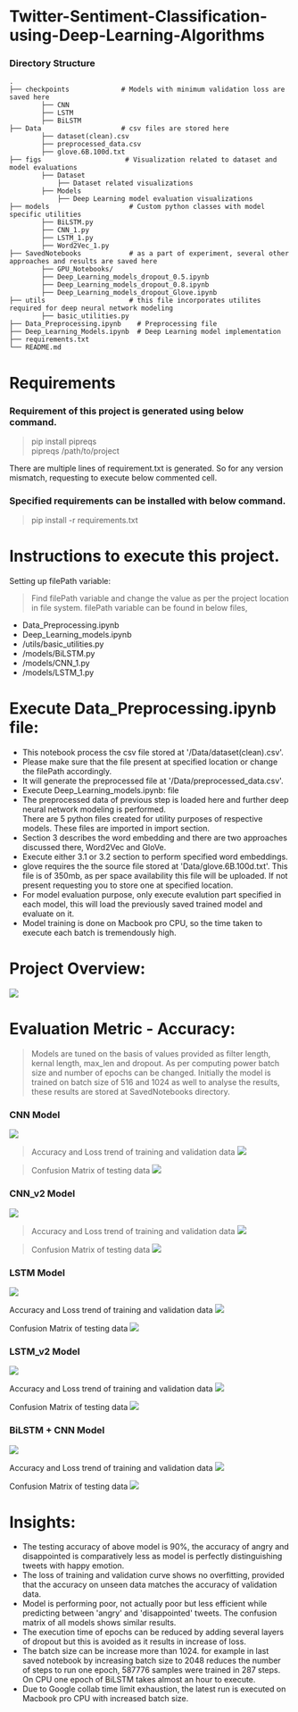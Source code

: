 # Twitter-Sentiment-Classification-using-Deep-Learning-Algorithms

### Directory Structure

    .
    ├── checkpoints             # Models with minimum validation loss are saved here
            ├── CNN
            ├── LSTM
            ├── BiLSTM
    ├── Data                    # csv files are stored here
            ├── dataset(clean).csv
            ├── preprocessed_data.csv
            ├── glove.6B.100d.txt
    ├── figs                     # Visualization related to dataset and model evaluations
            ├── Dataset
                ├── Dataset related visualizations
            ├── Models
                ├── Deep Learning model evaluation visualizations
    ├── models                    # Custom python classes with model specific utilities
            ├── BiLSTM.py
            ├── CNN_1.py
            ├── LSTM_1.py
            ├── Word2Vec_1.py
    ├── SavedNotebooks            # as a part of experiment, several other approaches and results are saved here
            ├── GPU_Notebooks/
            ├── Deep_Learning_models_dropout_0.5.ipynb
            ├── Deep_Learning_models_dropout_0.8.ipynb
            ├── Deep_Learning_models_dropout_Glove.ipynb
    ├── utils                     # this file incorporates utilites required for deep neural network modeling
            ├── basic_utilities.py
    ├── Data_Preprocessing.ipynb    # Preprocessing file
    ├── Deep_Learning_Models.ipynb  # Deep Learning model implementation
    ├── requirements.txt            
    └── README.md


# Requirements
### Requirement of this project is generated using below command.
> pip install pipreqs <br>
> pipreqs /path/to/project <br>

There are multiple lines of requirement.txt is generated. So for any version mismatch, requesting to execute below commented cell.

### Specified requirements can be installed with below command.
> pip install -r requirements.txt

# Instructions to execute this project.

Setting up filePath variable: <br>
> Find filePath variable and change the value as per the project location in file system. filePath variable can be found in below files, <br>
- Data_Preprocessing.ipynb <br>
- Deep_Learning_models.ipynb<br>
- /utils/basic_utilities.py<br>
- /models/BiLSTM.py<br>
- /models/CNN_1.py<br>
- /models/LSTM_1.py<br>

# Execute Data_Preprocessing.ipynb file:
- This notebook process the csv file stored at '/Data/dataset(clean).csv'. <br>
- Please make sure that the file present at specified location or change the filePath accordingly. <br>
- It will generate the preprocessed file at '/Data/preprocessed_data.csv'. <br>
- Execute Deep_Learning_models.ipynb: file <br>
- The preprocessed data of previous step is loaded here and further deep neural network modeling is performed. <br>
There are 5 python files created for utility purposes of respective models. These files are imported in import section. <br>
- Section 3 describes the word embedding and there are two approaches discussed there, Word2Vec and GloVe. <br>
- Execute either 3.1 or 3.2 section to perform specified word embeddings. <br>
- glove requires the the source file stored at 'Data/glove.6B.100d.txt'. This file is of 350mb, as per space availability this file will be uploaded. If not present requesting you to store one at specified location. <br>
- For model evaluation purpose, only execute evalution part specified in each model, this will load the previously saved trained model and evaluate on it. <br>
- Model training is done on Macbook pro CPU, so the time taken to execute each batch is tremendously high.<br>

# Project Overview:
![](/figs/DL_models.png)
# Evaluation Metric - Accuracy:
> Models are tuned on the basis of values provided as filter length, kernal length, max_len and dropout. As per computing power batch size and number of epochs can be changed. Initially the model is trained on batch size of 516 and 1024 as well to analyse the results, these results are stored at SavedNotebooks directory.

### CNN Model
![](/figs/cnn_v1.png)

> Accuracy and Loss trend of training and validation data
![](/figs/Models/CNN_acc_loss.png)

> Confusion Matrix of testing data
![](/figs/Models/CNN_confusion_matrix.png)

### CNN_v2 Model
![](/figs/cnn_v2.png)

> Accuracy and Loss trend of training and validation data
![](/figs/Models/CNN_v2_acc_loss.png)

> Confusion Matrix of testing data
![](/figs/Models/CNN_v2_confusion_matrix.png)

### LSTM Model
![](/figs/lstm_v1.png)

Accuracy and Loss trend of training and validation data
![](/figs/Models/LSTM_acc_loss.png)

Confusion Matrix of testing data
![](/figs/Models/LSTM_confusion_matrix.png)

### LSTM_v2 Model
![](/figs/lstm_v2.png)

Accuracy and Loss trend of training and validation data
![](/figs/Models/LSTM_v2_acc_loss.png)

Confusion Matrix of testing data
![](/figs/Models/LSTM_v2_confusion_matrix.png)

### BiLSTM + CNN Model
![](/figs/BiLSTM.png)

Accuracy and Loss trend of training and validation data
![](/figs/Models/BiLSTM_acc_loss.png)

Confusion Matrix of testing data
![](/figs/Models/BiLSTM_confusion_matrix.png)

# Insights:

- The testing accuracy of above model is 90%, the accuracy of angry and disappointed is comparatively less as model is perfectly distinguishing tweets with happy emotion.
- The loss of training and validation curve shows no overfitting, provided that the accuracy on unseen data matches the accuracy of validation data.
- Model is performing poor, not actually poor but less efficient while predicting between 'angry' and 'disappointed' tweets. The confusion matrix of all models shows similar results.
- The execution time of epochs can be reduced by adding several layers of dropout but this is avoided as it results in increase of loss.
- The batch size can be increase more than 1024. for example in last saved notebook by increasing batch size to 2048 reduces the number of steps to run one epoch, 587776 samples were trained in 287 steps. On CPU one epoch of BiLSTM takes almost an hour to execute.
- Due to Google collab time limit exhaustion, the latest run is executed on Macbook pro CPU with increased batch size.
